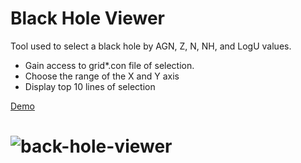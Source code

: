 # Black Hole Viewer

Tool used to select a black hole by AGN, Z, N, NH, and LogU values.

- Gain access to grid*.con file of selection.
- Choose the range of the X and Y axis
- Display top 10 lines of selection

[Demo](https://lincoln-howard-jr.github.io/black-hole-viewer/)

# ![back-hole-viewer](public/ReadMeIcon.png)
